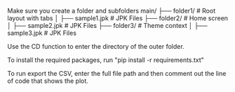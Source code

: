 Make sure you create a folder and subfolders
main/
├── folder1/           # Root layout with tabs
│   ├── sample1.jpk     # JPK Files
├── folder2/            # Home screen
│   ├── sample2.jpk     # JPK Files
├── folder3/     # Theme context
│   ├── sample3.jpk     # JPK Files

Use the CD function to enter the directory of the outer folder.

To install the required packages, run "pip install -r requirements.txt"

To run export the CSV, enter the full file path and then comment out the line of code that shows the plot.
